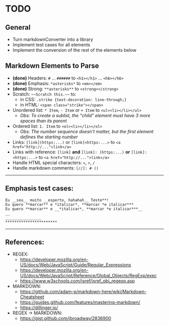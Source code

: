 # TODO

## General

* Turn markdownConverter into a library
* Implement test cases for all elements
* Implement the conversion of the rest of the elements below

## Markdown Elements to Parse

* **(done)** Headers: `#` ... `######` to `<h1></h1>` ... `<h6></h6>`
* **(done)** Emphasis: `*asterisks*` to `<em></em>`
* **(done)** Strong: `**asterisks**` to `<strong></strong>`
* Scratch: `~~Scratch this.~~` to:
    - in CSS: `.strike {text-decoration: line-through;}`
    - in HTML: `<span class="strike"></span>`
* Unordered list: `* Item`, `- Item` or `+ Item` to `<ul><li></li></ul>`
    - *Obs: To create a sublist, the "child" element must have 3 more spaces than its parent*
* Ordered list: `1. Item` to `<ol><li></li></ol>`
    - *Obs: The number sequence doesn't matter, but the first element defines the starting number*
* Links: `[link](https:...)` or `[link]<https:...>` to `<a href="http://...">link</a>`
* Links with reference: `[link]` **and** `[link]: (https:...)` **or** `[link]: <https:...>` to `<a href="http://...">link</a>`
* Handle HTML special characters: `<`, `>`, `/`
* Handle markdown comments: `[//]: # ()`

------------------------------------------------------------

## Emphasis test cases:
```
Eu __sou__ muito __esperto, hahahah__ Teste**!
Eu quero **marcar** e *italicar*, **marcar *e italicar***
Eu quero **marcar** e __*italicar*, **marcar *e italicar***__
__
________________
***********************
```

------------------------------------------------------------

## References:
* REGEX:
    - https://developer.mozilla.org/en-US/docs/Web/JavaScript/Guide/Regular_Expressions
    - https://developer.mozilla.org/en-US/docs/Web/JavaScript/Reference/Global_Objects/RegExp/exec
    - https://www.w3schools.com/jsref/jsref_obj_regexp.asp
* MARKDOWN:
    - https://github.com/adam-p/markdown-here/wiki/Markdown-Cheatsheet
    - https://guides.github.com/features/mastering-markdown/
    - https://dillinger.io/
* REGEX -> MARKDOWN:
    - https://gist.github.com/jbroadway/2836900